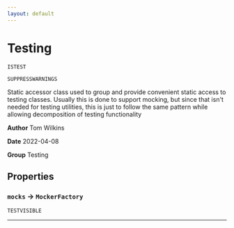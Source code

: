 ```yaml
---
layout: default
---
```

# Testing

`ISTEST`

`SUPPRESSWARNINGS`

Static accessor class used to group and provide convenient static access to testing classes. Usually this is done to support mocking, but since that isn&apos;t needed for testing utilities, this is just to follow the same pattern while allowing decomposition of testing functionality


**Author** Tom Wilkins


**Date** 2022-04-08


**Group** Testing

## Properties

### `mocks` → `MockerFactory`

`TESTVISIBLE` 

---

